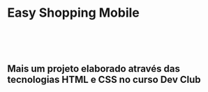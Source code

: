 <h1> Easy Shopping Mobile </h1>
<br>
<br>
<br>
<h2>Mais um projeto elaborado através das tecnologias HTML e CSS no curso Dev Club</h2>
